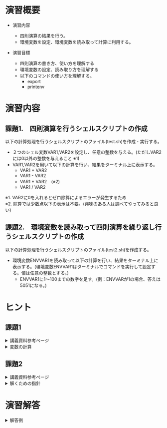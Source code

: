 # 演習概要
- 演習内容
  - 四則演算の結果を行う。
  - 環境変数を設定、環境変数を読み取って計算に利用する。

- 演習目標
  - 四則演算の書き方、使い方を理解する
  - 環境変数の設定、読み取り方を理解する
  - 以下のコマンドの使い方を理解する。
    - export
    - printenv


# 演習内容

## 課題1.　四則演算を行うシェルスクリプトの作成
以下の計算処理を行うシェルスクリプトのファイル(test.sh)を作成・実行する。  
  - ２つのシェル変数VAR1,VAR2を設定し、任意の整数を与える。(ただしVAR2には0以外の整数を与えること ※1)
  - VAR1,VAR2を用いて以下の計算を行い、結果をターミナル上に表示する。
    - VAR1 + VAR2
    - VAR1 - VAR2
    - VAR1 * VAR2　(※2)
    - VAR1 / VAR2

※1. VAR2に0を入れるとゼロ除算によるエラーが発生するため  
※2. 除算では少数点以下の表示は不要。(興味のある人は調べてやってみると良い)

## 課題2.　環境変数を読み取って四則演算を繰り返し行うシェルスクリプトの作成
以下の計算処理を行うシェルスクリプトのファイル(test2.sh)を作成する。  
  - 環境変数ENVVAR1を読み取って以下の計算を行い、結果をターミナル上に表示する。(環境変数ENVVAR1はターミナルでコマンドを実行して設定する。値は任意の整数とする。)
    - ENVVAR1に1～100までの数字を足す。(例：ENVVARが1の場合、答えは5051になる。)

# ヒント
## 課題1
<details><summary>講義資料参考ページ</summary><div>

- 四則演算
  - p83
</div></details>

<details><summary>変数の計算</summary><div>

下記のように書くことで数値を入れた変数同士の計算が可能

``` sh
VAR1=5
VAR2=3

echo $(($VAR1 + $VAR2))
```

上記をシェルスクリプトとして実行すると下記が出力される

```
8
```

</div></details>


## 課題2
<details><summary>講義資料参考ページ</summary><div>

- 環境変数
  - p38,p42
</div></details>

<details><summary>解くための指針</summary><div>

- 1～100までの数字の足し合わせ  
  直接スクリプト内に数字を書き込んで足していくのではなく、演習3で学んだループ処理を活用する。演習3の課題1でループ回数を変数として扱うことができたことを活用する。
</div></details>


# 演習解答  

<details><summary>解答例</summary><div>

## 課題1.四則演算を行うシェルスクリプト　解答例  
シェルスクリプトファイル"test.sh"をエディタから作成し、下記の内容を書き込む。  
ここでは計算に$((式))を使用しているが、exprやletを使用しても良い

``` sh
#!/bin/bash
VAR1=5 #任意の整数
VAR2=3 #任意の整数

echo $VAR1 + $VAR2 = $(($VAR1 + $VAR2))
echo $VAR1 - $VAR2 = $(($VAR1 - $VAR2))
echo $VAR1 \* $VAR2 = $(($VAR1 * $VAR2))
echo $VAR1 / $VAR2 = $(($VAR1 / $VAR2))
# 小数点の計算を行いたい場合(例:awkを使用)
## echo $VAR1 / $VAR2 = `echo "$VAR1 $VAR2" | awk '{print $1 / $2}'`
# 小数点の計算を行いたい場合(例:bcを使用(本環境ではコマンド"apt install bc"を実行して事前にインストールする必要がある))
## echo $VAR1 / $VAR2 = `echo "scale=5; $VAR1 / $VAR2" | bc`
```

test.shを実行する。  

```
$ bash test.sh
```

計算結果が表示されることを確認。  
(以下は上記の例の場合の表示)

``` sh
5 + 3 = 8
5 - 3 = 2
5 * 3 = 15
5 / 3 = 1
```

## 課題2.環境変数を読み取って四則演算を繰り返し行うシェルスクリプト　解答例  

exportコマンドを実行して環境変数をターミナルから設定する。  

```
$ export ENVVAR1=1
```

printenvコマンドを実行して環境変数が設定されたことを確認。  

```
$ printenv
```  

上記コマンドを実行すると、設定されている環境変数が全て出力される。  
環境変数の中に以下の表示があることを確認。  

```
ENVVAR1=1
```

備考…後の演習に出てくるパイプラインを使用すると、ENVVARだけを特定して表示することが出来る。  
その場合、下記のようなコマンドとなる。  

```
$ printenv | grep ENVVAR1
```  

シェルスクリプトファイル"test2.sh"をエディタから作成し、下記の内容を書き込む。  

``` sh
#!/bin/bash
res=$ENVVAR1

for ((i=1; i<101; i++))
do
  res=$((res + i))
done

echo result = $res
```

test2.shを実行する。  

`bash test2.sh`

計算結果が表示されることを確認。  
(以下は上記の例の場合の表示)

```
result = 5051
```

</div></details>